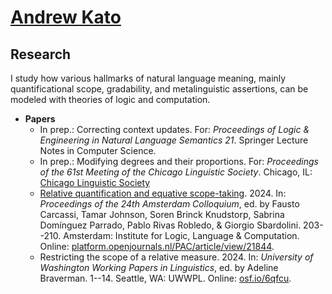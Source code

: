 # [Andrew Kato](https://andrewmkato.github.io)

## Research

I study how various hallmarks of natural language meaning, mainly quantificational scope, gradability, and metalinguistic assertions, can be modeled with theories of logic and computation. 

* **Papers**
  * In prep.: Correcting context updates. For: *Proceedings of Logic & Engineering in Natural Language Semantics 21*. Springer Lecture Notes in Computer Science.
  * In prep.: Modifying degrees and their proportions. For: *Proceedings of the 61st Meeting of the Chicago Linguistic Society*. Chicago, IL: [Chicago Linguistic Society](https://www.chicagolinguisticsociety.com)
  * [Relative quantification and equative scope-taking](/papers/Kato2024-AC24.pdf). 2024. In: *Proceedings of the 24th Amsterdam Colloquium*, ed. by Fausto Carcassi, Tamar Johnson, Soren Brinck Knudstorp, Sabrina Domínguez Parrado, Pablo Rivas Robledo, & Giorgio Sbardolini. 203--210. Amsterdam: Institute for Logic, Language & Computation. Online: [platform.openjournals.nl/PAC/article/view/21844](https://platform.openjournals.nl/PAC/article/view/21844).
  * Restricting the scope of a relative measure. 2024. In: *University of Washington Working Papers in Linguistics*, ed. by Adeline Braverman. 1--14. Seattle, WA: UWWPL. Online: [osf.io/6qfcu](https://osf.io/6qfcu).